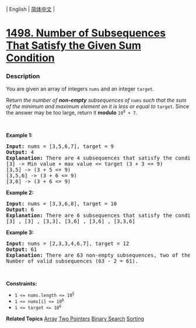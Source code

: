 | English | [简体中文](README.md) |

# [1498. Number of Subsequences That Satisfy the Given Sum Condition](https://leetcode-cn.com/problems/number-of-subsequences-that-satisfy-the-given-sum-condition)
 ### Description
<p>You are given an array of integers <code>nums</code> and an integer <code>target</code>.</p>

<p>Return <em>the number of <strong>non-empty</strong> subsequences of </em><code>nums</code><em> such that the sum of the minimum and maximum element on it is less or equal to </em><code>target</code>. Since the answer may be too large, return it <strong>modulo</strong> <code>10<sup>9</sup> + 7</code>.</p>

<p>&nbsp;</p>
<p><strong>Example 1:</strong></p>

<pre>
<strong>Input:</strong> nums = [3,5,6,7], target = 9
<strong>Output:</strong> 4
<strong>Explanation:</strong> There are 4 subsequences that satisfy the condition.
[3] -&gt; Min value + max value &lt;= target (3 + 3 &lt;= 9)
[3,5] -&gt; (3 + 5 &lt;= 9)
[3,5,6] -&gt; (3 + 6 &lt;= 9)
[3,6] -&gt; (3 + 6 &lt;= 9)
</pre>

<p><strong>Example 2:</strong></p>

<pre>
<strong>Input:</strong> nums = [3,3,6,8], target = 10
<strong>Output:</strong> 6
<strong>Explanation:</strong> There are 6 subsequences that satisfy the condition. (nums can have repeated numbers).
[3] , [3] , [3,3], [3,6] , [3,6] , [3,3,6]
</pre>

<p><strong>Example 3:</strong></p>

<pre>
<strong>Input:</strong> nums = [2,3,3,4,6,7], target = 12
<strong>Output:</strong> 61
<strong>Explanation:</strong> There are 63 non-empty subsequences, two of them do not satisfy the condition ([6,7], [7]).
Number of valid subsequences (63 - 2 = 61).
</pre>

<p>&nbsp;</p>
<p><strong>Constraints:</strong></p>

<ul>
	<li><code>1 &lt;= nums.length &lt;= 10<sup>5</sup></code></li>
	<li><code>1 &lt;= nums[i] &lt;= 10<sup>6</sup></code></li>
	<li><code>1 &lt;= target &lt;= 10<sup>6</sup></code></li>
</ul>

**Related Topics**  [Array](https://leetcode-cn.com/tag/array) [Two Pointers](https://leetcode-cn.com/tag/two-pointers) [Binary Search](https://leetcode-cn.com/tag/binary-search) [Sorting](https://leetcode-cn.com/tag/sorting) 